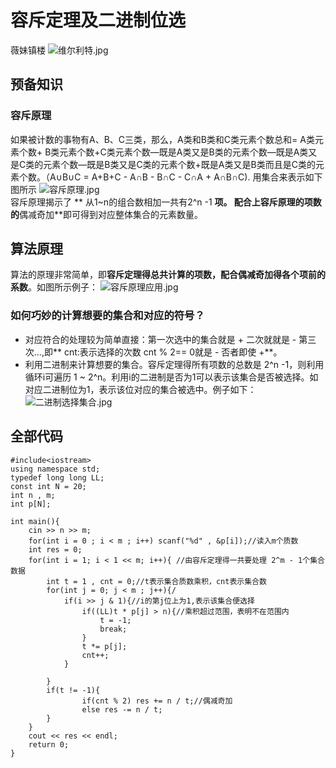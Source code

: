 [//]: # (打卡模板，上面预览按钮可以展示预览效果 ^^)
# 容斥定理及二进制位选
薇妹镇楼
![维尔利特.jpg](https://cdn.acwing.com/media/article/image/2024/04/01/352015_1c173199f0-维尔利特.jpg) 
## 预备知识
### 容斥原理
如果被计数的事物有A、B、C三类，那么，A类和B类和C类元素个数总和= A类元素个数+ B类元素个数+C类元素个数—既是A类又是B类的元素个数—既是A类又是C类的元素个数—既是B类又是C类的元素个数+既是A类又是B类而且是C类的元素个数。（A∪B∪C = A+B+C - A∩B - B∩C - C∩A + A∩B∩C).
用集合来表示如下图所示
![容斥原理.jpg](https://cdn.acwing.com/media/article/image/2024/04/02/352015_22041738f0-容斥原理.jpg)  
容斥原理揭示了 ** 从1~n的组合数相加一共有2^n -1 **项。
配合上容斥原理的项数的**偶减奇加**即可得到对应整体集合的元素数量。

## 算法原理
算法的原理非常简单，即**容斥定理得总共计算的项数，配合偶减奇加得各个项前的系数**。如图所示例子：
![容斥原理应用.jpg](https://cdn.acwing.com/media/article/image/2024/04/02/352015_2700fd67f0-容斥原理应用.jpg) 
### 如何巧妙的计算想要的集合和对应的符号？
- 对应符合的处理较为简单直接：第一次选中的集合就是 + 二次就就是 - 第三次...,即** cnt:表示选择的次数 cnt % 2== 0就是 - 否者即使 +**。
- 利用二进制来计算想要的集合。容斥定理得所有项数的总数是 2^n -1，则利用循环i可遍历 1 ~ 2^n。利用i的二进制是否为1可以表示该集合是否被选择。如对应二进制位为1，表示该位对应的集合被选中。例子如下：
![二进制选择集合.jpg](https://cdn.acwing.com/media/article/image/2024/04/02/352015_6d58ad7bf0-二进制选择集合.jpg)
## 全部代码
```
#include<iostream>
using namespace std;
typedef long long LL;
const int N = 20;
int n , m;
int p[N];

int main(){
    cin >> n >> m;
    for(int i = 0 ; i < m ; i++) scanf("%d" , &p[i]);//读入m个质数
    int res = 0;
    for(int i = 1; i < 1 << m; i++){ //由容斥定理得一共要处理 2^m - 1个集合数据
        int t = 1 , cnt = 0;//t表示集合质数乘积，cnt表示集合数
        for(int j = 0; j < m ; j++){/
            if(i >> j & 1){//i的第j位上为1,表示该集合便选择
                if((LL)t * p[j] > n){//乘积超过范围，表明不在范围内
                    t = -1;
                    break;
                }
                t *= p[j];
                cnt++;
            }
            
        }
        if(t != -1){
                if(cnt % 2) res += n / t;//偶减奇加
                else res -= n / t;
        }
    }
    cout << res << endl;
    return 0;
}
```
